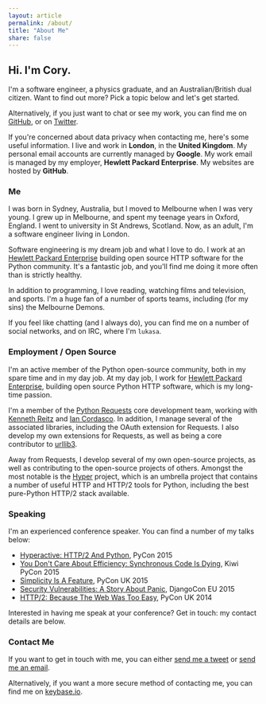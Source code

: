 ```yaml
---
layout: article
permalink: /about/
title: "About Me"
share: false
---
```


## Hi. I'm Cory.

I'm a software engineer, a physics graduate, and an Australian/British dual
citizen. Want to find out more? Pick a topic below and let's get started.

Alternatively, if you just want to chat or see my work, you can find me on
[GitHub](https://github.com/Lukasa), or on
[Twitter](https://twitter.com/Lukasaoz).

If you're concerned about data privacy when contacting me, here's some useful
information. I live and work in **London**, in the **United Kingdom**. My
personal email accounts are currently managed by **Google**. My work email is
managed by my employer, **Hewlett Packard Enterprise**. My websites are hosted
by **GitHub**.

### Me

I was born in Sydney, Australia, but I moved to Melbourne when I was very
young. I grew up in Melbourne, and spent my teenage years in Oxford, England. I
went to university in St Andrews, Scotland. Now, as an adult, I'm a software
engineer living in London.

Software engineering is my dream job and what I love to do. I work at an
[Hewlett Packard Enterprise](https://www.hpe.com/uk/en/home.html) building
open source HTTP software for the Python community. It's a fantastic job, and
you'll find me doing it more often than is strictly healthy.

In addition to programming, I love reading, watching films and television, and
sports. I'm a huge fan of a number of sports teams, including (for my sins) the
Melbourne Demons.

If you feel like chatting (and I always do), you can find me on a number of
social networks, and on IRC, where I'm `lukasa`.

### Employment / Open Source

I'm an active member of the Python open-source community, both in my spare time
and in my day job. At my day job, I work for
[Hewlett Packard Enterprise](https://www.hpe.com/uk/en/home.html), building
open source Python HTTP software, which is my long-time passion.

I'm a member of the [Python Requests](http://python-requests.org/) core
development team, working with [Kenneth Reitz](http://kennethreitz.org/) and
[Ian Cordasco](http://www.coglib.com/~icordasc/index.html#resume). In addition,
I manage several of the associated libraries, including the OAuth extension for
Requests. I also develop my own extensions for Requests, as well as being a
core contributor to [urllib3](https://github.com/shazow/urllib3).

Away from Requests, I develop several of my own open-source projects, as well
as contributing to the open-source projects of others. Amongst the most notable
is the [Hyper](https://python-hyper.org/) project, which is an umbrella project
that contains a number of useful HTTP and HTTP/2 tools for Python, including
the best pure-Python HTTP/2 stack available.

### Speaking

I'm an experienced conference speaker. You can find a number of my talks below:

- [Hyperactive: HTTP/2 And Python](https://youtu.be/ACXVyvm5eTc), PyCon 2015
- [You Don't Care About Efficiency: Synchronous Code Is Dying](https://youtu.be/7b4z7y6Lohw), Kiwi PyCon 2015
- [Simplicity Is A Feature](https://youtu.be/KV9BYAdNcsw), PyCon UK 2015
- [Security Vulnerabilities: A Story About Panic](https://vimeo.com/135740372), DjangoCon EU 2015
- [HTTP/2: Because The Web Was Too Easy](https://youtu.be/IpwOiucVlIo), PyCon UK 2014

Interested in having me speak at your conference? Get in touch: my contact
details are below.

### Contact Me

If you want to get in touch with me, you can either
[send me a tweet](https://twitter.com/Lukasaoz) or
[send me an email](cory@lukasa.co.uk).

Alternatively, if you want a more secure method of contacting me, you can find
me on [keybase.io](https://keybase.io/lukasa).
